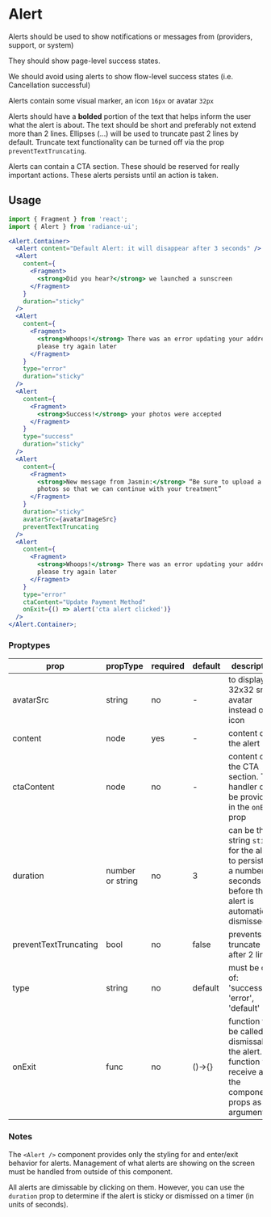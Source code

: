 # Alert

Alerts should be used to show notifications or messages from (providers, support, or system)

They should show page-level success states.

We should avoid using alerts to show flow-level success states (i.e. Cancellation successful)

Alerts contain some visual marker, an icon `16px` or avatar `32px`

Alerts should have a **bolded** portion of the text that helps inform the user what the alert is about. The text should be short and preferably not extend more than 2 lines. Ellipses (...) will be used to truncate past 2 lines by default. Truncate text functionality can be turned off via the prop `preventTextTruncating`.

Alerts can contain a CTA section. These should be reserved for really important actions. These alerts persists until an action is taken.

## Usage

```jsx
import { Fragment } from 'react';
import { Alert } from 'radiance-ui';

<Alert.Container>
  <Alert content="Default Alert: it will disappear after 3 seconds" />
  <Alert
    content={
      <Fragment>
        <strong>Did you hear?</strong> we launched a sunscreen
      </Fragment>
    }
    duration="sticky"
  />
  <Alert
    content={
      <Fragment>
        <strong>Whoops!</strong> There was an error updating your address,
        please try again later
      </Fragment>
    }
    type="error"
    duration="sticky"
  />
  <Alert
    content={
      <Fragment>
        <strong>Success!</strong> your photos were accepted
      </Fragment>
    }
    type="success"
    duration="sticky"
  />
  <Alert
    content={
      <Fragment>
        <strong>New message from Jasmin:</strong> “Be sure to upload a few more
        photos so that we can continue with your treatment”
      </Fragment>
    }
    duration="sticky"
    avatarSrc={avatarImageSrc}
    preventTextTruncating
  />
  <Alert
    content={
      <Fragment>
        <strong>Whoops!</strong> There was an error updating your address,
        please try again later
      </Fragment>
    }
    type="error"
    ctaContent="Update Payment Method"
    onExit={() => alert('cta alert clicked')}
  />
</Alert.Container>;
```

<!-- STORY -->

### Proptypes

| prop                  | propType         | required | default | description                                                                                                             |
| --------------------- | ---------------- | -------- | ------- | ----------------------------------------------------------------------------------------------------------------------- |
| avatarSrc             | string           | no       | -       | to display a 32x32 small avatar instead of an icon                                                                      |
| content               | node             | yes      | -       | content of the alert                                                                                                    |
| ctaContent            | node             | no       | -       | content of the CTA section. The handler can be provided in the `onExit` prop                                            |
| duration              | number or string | no       | 3       | can be the string `sticky` for the alert to persist or a number in seconds before the alert is automatically dismissed  |
| preventTextTruncating | bool             | no       | false   | prevents text truncate after 2 lines                                                                                    |
| type                  | string           | no       | default | must be one of: 'success', 'error', 'default'                                                                           |
| onExit                | func             | no       | ()->{}  | function to be called on dismissal of the alert. The function will receive all of the component's props as the argument |

### Notes

The `<Alert />` component provides only the styling for and enter/exit
behavior for alerts. Management of what alerts are showing on the screen
must be handled from outside of this component.

All alerts are dimissable by clicking on them. However, you can use the
`duration` prop to determine if the alert is sticky or dismissed on a
timer (in units of seconds).
